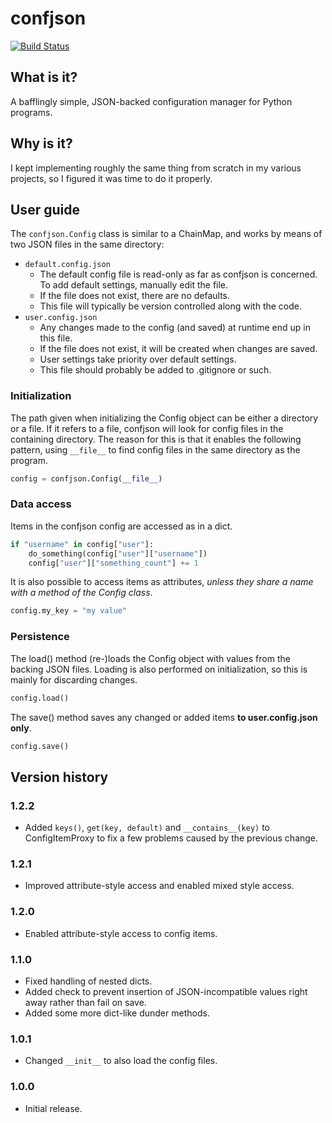 # confjson
[![Build Status](https://travis-ci.org/skunkfrukt/confjson.svg?branch=master)](https://travis-ci.org/skunkfrukt/confjson)
## What is it?
A bafflingly simple, JSON-backed configuration manager for Python programs.

## Why is it?
I kept implementing roughly the same thing from scratch in my various projects, so I figured it was time to do it properly.

## User guide
The `confjson.Config` class is similar to a ChainMap, and works by means of two JSON files in the same directory:
* `default.config.json`
  - The default config file is read-only as far as confjson is concerned. To add default settings, manually edit the file.
  - If the file does not exist, there are no defaults.
  - This file will typically be version controlled along with the code.
* `user.config.json`
  - Any changes made to the config (and saved) at runtime end up in this file.
  - If the file does not exist, it will be created when changes are saved.
  - User settings take priority over default settings.
  - This file should probably be added to .gitignore or such.

### Initialization
The path given when initializing the Config object can be either a directory or a file. If it refers to a file, confjson will look for config files in the containing directory. The reason for this is that it enables the following pattern, using `__file__` to find config files in the same directory as the program.
```python
config = confjson.Config(__file__)
```

### Data access
Items in the confjson config are accessed as in a dict.
```python
if "username" in config["user"]:
	do_something(config["user"]["username"])
	config["user"]["something_count"] += 1
```
It is also possible to access items as attributes, *unless they share a name with a method of the Config class*.
```python
config.my_key = "my value"
```

### Persistence
The load() method (re-)loads the Config object with values from the backing JSON files. Loading is also performed on initialization, so this is mainly for discarding changes.
```python
config.load()
```
The save() method saves any changed or added items **to user.config.json only**.
```python
config.save()
```

## Version history

### 1.2.2
* Added `keys()`, `get(key, default)` and `__contains__(key)` to ConfigItemProxy to fix a few problems caused by the previous change.

### 1.2.1
* Improved attribute-style access and enabled mixed style access.

### 1.2.0
* Enabled attribute-style access to config items.

### 1.1.0
* Fixed handling of nested dicts.
* Added check to prevent insertion of JSON-incompatible values right away rather than fail on save.
* Added some more dict-like dunder methods.

### 1.0.1
* Changed `__init__` to also load the config files.

### 1.0.0
* Initial release.
